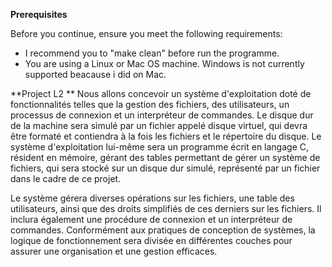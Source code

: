 **Prerequisites**

Before you continue, ensure you meet the following requirements:

* I recommend you to "make clean" before run the programme.
* You are using a Linux or Mac OS machine. Windows is not currently supported beacause i did on Mac.

**Project L2
**
Nous allons concevoir un système d'exploitation doté de fonctionnalités telles que la gestion des fichiers, des utilisateurs, un processus de connexion et un interpréteur de commandes. Le disque dur de la machine sera simulé par un fichier appelé disque virtuel, qui devra être formaté et contiendra à la fois les fichiers et le répertoire du disque. Le système d'exploitation lui-même sera un programme écrit en langage C, résident en mémoire, gérant des tables permettant de gérer un système de fichiers, qui sera stocké sur un disque dur simulé, représenté par un fichier dans le cadre de ce projet.

Le système gérera diverses opérations sur les fichiers, une table des utilisateurs, ainsi que des droits simplifiés de ces derniers sur les fichiers. Il inclura également une procédure de connexion et un interpréteur de commandes. Conformément aux pratiques de conception de systèmes, la logique de fonctionnement sera divisée en différentes couches pour assurer une organisation et une gestion efficaces.







